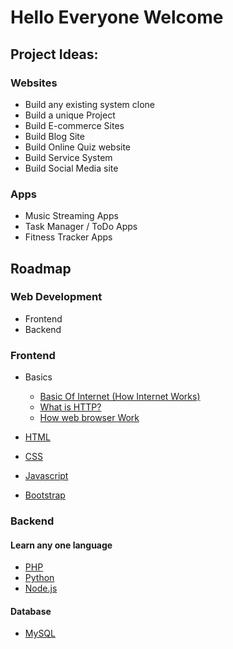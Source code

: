 # Hello Everyone Welcome

## Project Ideas: 
 ### Websites
 - Build any existing system clone
 - Build a unique Project
 - Build E-commerce Sites
 - Build Blog Site
 - Build Online Quiz website 
 - Build Service System
 - Build Social Media site

 ### Apps
 - Music Streaming Apps
 - Task Manager / ToDo Apps
 - Fitness Tracker Apps

  ## Roadmap
  ### Web Development 
  - Frontend
  - Backend

  ### Frontend
  - Basics 
    - [Basic Of Internet (How Internet Works)](https://www.youtube.com/watch?v=7_LPdttKXPc)
    - [What is HTTP?](https://cs.fyi/guide/http-in-depth)
    - [How web browser Work](https://www.youtube.com/watch?v=WjDrMKZWCt0)

 - [HTML](https://www.w3schools.com/html/html_intro.asp)
 - [CSS](https://www.freecodecamp.org/learn/responsive-web-design/)
 - [Javascript](https://www.w3schools.com/js/)
 - [Bootstrap](https://youtu.be/-qfEOE4vtxE?si=FLx8XvNXp178MmEa)

 ### Backend
  #### Learn any one language 
 - [PHP](https://www.w3schools.com/php/)
 - [Python](https://www.youtube.com/watch?v=kqtD5dpn9C8)
 - [Node.js](https://www.youtube.com/watch?v=fBNz5xF-Kx4)

 #### Database 
   - [MySQL](https://www.youtube.com/watch?v=7S_tz1z_5bA)

